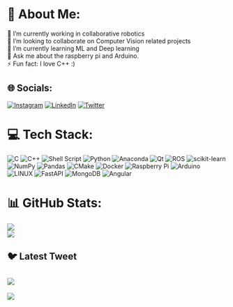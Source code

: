 # 💫 About Me:
🔭 I’m currently working in collaborative robotics<br>
👯 I’m looking to collaborate on Computer Vision related projects<br>
🌱 I’m currently learning ML and Deep learning<br>
💬 Ask me about the raspberry pi and Arduino.<br>
⚡ Fun fact: I love C++ :)


## 🌐 Socials:
[![Instagram](https://img.shields.io/badge/Instagram-%23E4405F.svg?logo=Instagram&logoColor=white)](https://instagram.com/bhatbalachandra_) [![LinkedIn](https://img.shields.io/badge/LinkedIn-%230077B5.svg?logo=linkedin&logoColor=white)](https://linkedin.com/in/balachandrabhat) [![Twitter](https://img.shields.io/badge/Twitter-%231DA1F2.svg?logo=Twitter&logoColor=white)](https://twitter.com/balachandra311) 

# 💻 Tech Stack:
![C](https://img.shields.io/badge/c-%2300599C.svg?style=for-the-badge&logo=c&logoColor=white) ![C++](https://img.shields.io/badge/c++-%2300599C.svg?style=for-the-badge&logo=c%2B%2B&logoColor=white)  ![Shell Script](https://img.shields.io/badge/shell_script-%23121011.svg?style=for-the-badge&logo=gnu-bash&logoColor=white) ![Python](https://img.shields.io/badge/python-3670A0?style=for-the-badge&logo=python&logoColor=ffdd54) ![Anaconda](https://img.shields.io/badge/Anaconda-%2344A833.svg?style=for-the-badge&logo=anaconda&logoColor=white) ![Qt](https://img.shields.io/badge/Qt-%23217346.svg?style=for-the-badge&logo=Qt&logoColor=white) ![ROS](https://img.shields.io/badge/ros-%230A0FF9.svg?style=for-the-badge&logo=ros&logoColor=white)  ![scikit-learn](https://img.shields.io/badge/scikit--learn-%23F7931E.svg?style=for-the-badge&logo=scikit-learn&logoColor=white)  ![NumPy](https://img.shields.io/badge/numpy-%23013243.svg?style=for-the-badge&logo=numpy&logoColor=white) ![Pandas](https://img.shields.io/badge/pandas-%23150458.svg?style=for-the-badge&logo=pandas&logoColor=white) ![CMake](https://img.shields.io/badge/CMake-%23008FBA.svg?style=for-the-badge&logo=cmake&logoColor=white) ![Docker](https://img.shields.io/badge/docker-%230db7ed.svg?style=for-the-badge&logo=docker&logoColor=white) ![Raspberry Pi](https://img.shields.io/badge/-RaspberryPi-C51A4A?style=for-the-badge&logo=Raspberry-Pi) ![Arduino](https://img.shields.io/badge/-Arduino-00979D?style=for-the-badge&logo=Arduino&logoColor=white) ![LINUX](https://img.shields.io/badge/Linux-FCC624?style=for-the-badge&logo=linux&logoColor=black) ![FastAPI](https://img.shields.io/badge/FastAPI-005571?style=for-the-badge&logo=fastapi)  ![MongoDB](https://img.shields.io/badge/MongoDB-%234ea94b.svg?style=for-the-badge&logo=mongodb&logoColor=white) ![Angular](https://img.shields.io/badge/angular-%23DD0031.svg?style=for-the-badge&logo=angular&logoColor=white)
# 📊 GitHub Stats:
<!--![](https://github-readme-stats-bnbhat.vercel.app/api?username=bnbhat&theme=dark&hide_border=false&include_all_commits=true&count_private=true)<br/>-->
![](https://github-readme-streak-stats.herokuapp.com/?user=bnbhat&theme=dark&hide_border=false)<br/>
![](https://github-readme-stats-bnbhat.vercel.app/api/top-langs/?username=bnbhat&theme=dark&hide_border=false&include_all_commits=true&count_private=true&layout=compact)

## 🐦 Latest Tweet
[![](https://gtce.itsvg.in/api?username=balachandra311)](https://github.com/VishwaGauravIn/github-twitter-card-embed)
---
[![](https://visitcount.itsvg.in/api?id=bnbhat&icon=0&color=0)](https://visitcount.itsvg.in)

<!-- Proudly created with GPRM ( https://gprm.itsvg.in ) -->
